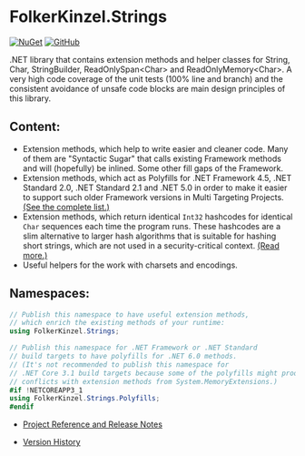 # FolkerKinzel.Strings
[![NuGet](https://img.shields.io/nuget/v/FolkerKinzel.Strings)](https://www.nuget.org/packages/FolkerKinzel.Strings/)
[![GitHub](https://img.shields.io/github/license/FolkerKinzel/Strings)](https://github.com/FolkerKinzel/Strings/blob/master/LICENSE)

.NET library that contains extension methods and helper classes for String, Char,
StringBuilder, ReadOnlySpan&lt;Char&gt; and ReadOnlyMemory&lt;Char&gt;. A very high code coverage of
the unit tests (100% line and branch) and the consistent avoidance of unsafe code blocks are main design principles of 
this library.

## Content:
* Extension methods, which help to write easier and cleaner code. Many of them are "Syntactic Sugar" 
that calls existing Framework methods and will (hopefully) be inlined. Some other fill gaps of the 
Framework.
* Extension methods, which act as Polyfills for .NET Framework 4.5, .NET Standard 2.0, .NET Standard 2.1 and .NET 5.0
 in order to make it easier to support such older Framework versions in Multi Targeting Projects. [(See the complete list.)](https://github.com/FolkerKinzel/Strings/blob/master/docs/PackageReleaseNotes/4.4.0/Polyfills.md)
* Extension methods, which return identical `Int32` hashcodes for identical `Char` sequences each time 
the program runs. These hashcodes are a slim alternative to larger hash algorithms that is suitable for
 hashing short strings, which are not used in a security-critical context. [(Read more.)](https://github.com/FolkerKinzel/Strings/blob/master/docs/PackageReleaseNotes/2.0.0/PersistableHashCodeExample.md)
* Useful helpers for the work with charsets and encodings.

## Namespaces:
```csharp
// Publish this namespace to have useful extension methods,
// which enrich the existing methods of your runtime:
using FolkerKinzel.Strings;

// Publish this namespace for .NET Framework or .NET Standard
// build targets to have polyfills for .NET 6.0 methods.
// (It's not recommended to publish this namespace for 
// .NET Core 3.1 build targets because some of the polyfills might produce
// conflicts with extension methods from System.MemoryExtensions.)
#if !NETCOREAPP3_1
using FolkerKinzel.Strings.Polyfills;
#endif
```

- [Project Reference and Release Notes](https://github.com/FolkerKinzel/Strings/releases/tag/v5.0.0)

- [Version History](https://github.com/FolkerKinzel/Strings/releases)

